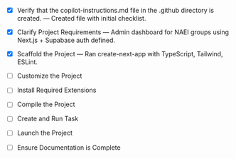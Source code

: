 - [x] Verify that the copilot-instructions.md file in the .github directory is created. — Created file with initial checklist.

- [x] Clarify Project Requirements — Admin dashboard for NAEI groups using Next.js + Supabase auth defined.

- [x] Scaffold the Project — Ran create-next-app with TypeScript, Tailwind, ESLint.

- [ ] Customize the Project

- [ ] Install Required Extensions

- [ ] Compile the Project

- [ ] Create and Run Task

- [ ] Launch the Project

- [ ] Ensure Documentation is Complete
